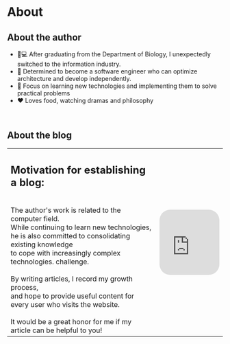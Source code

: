 # About

<!--more-->
## About the author
- :pill::computer: After graduating from the Department of Biology, I unexpectedly switched to the information industry.
- :triangular_flag_on_post: Determined to become a software engineer who can optimize architecture and develop independently.
- :rocket: Focus on learning new technologies and implementing them to solve practical problems
- :heart: Loves food, watching dramas and philosophy

<br/>

## About the blog
| | |
|---|---|
| <h2> Motivation for establishing a blog: </h2> <br/> The author's work is related to the computer field. <br/>While continuing to learn new technologies, <br/> he is also committed to consolidating existing knowledge<br/> to cope with increasingly complex technologies. challenge. <br/><br/>By writing articles, I record my growth process, <br/> and hope to provide useful content for every user who visits the website. <br/> <br/> It would be a great honor for me if my article can be helpful to you! | <iframe style="border-radius:25px" src= "https://open.spotify.com/embed/track/6zkiTqLpmNOeCRHVOTQk2T?utm_source=generator" width="100%" height="152" frameBorder="0" allowfullscreen="" allow="autoplay; clipboard-write; encrypted-media; fullscreen; picture-in-picture" loading="lazy"></iframe> |
